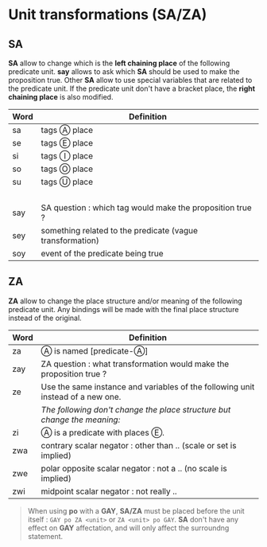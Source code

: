 # Unit transformations (SA/ZA)

## SA

**SA** allow to change which is the **left chaining place** of the following
predicate unit. **say** allows to ask which **SA** should be used to make the
proposition true. Other **SA** allow to use special variables that are related
to the predicate unit. If the predicate unit don't have a bracket place, the
**right chaining place** is also modified.

| Word | Definition                                                |
| ---- | --------------------------------------------------------- |
| sa   | tags Ⓐ place                                              |
| se   | tags Ⓔ place                                              |
| si   | tags Ⓘ place                                              |
| so   | tags Ⓞ place                                              |
| su   | tags Ⓤ place                                              |
|      | &nbsp;                                                    |
| say  | SA question : which tag would make the proposition true ? |
| sey  | something related to the predicate (vague transformation) |
| soy  | event of the predicate being true                         |

## ZA

**ZA** allow to change the place structure and/or meaning of the following
predicate unit. Any bindings will be made with the final place structure instead
of the original.

| Word | Definition                                                                      |
| ---- | ------------------------------------------------------------------------------- |
| za   | Ⓐ is named [predicate-Ⓐ]                                                        |
| zay  | ZA question : what transformation would make the proposition true ?             |
| ze   | Use the same instance and variables of the following unit instead of a new one. |
|      | *The following don't change the place structure but change the meaning:*        |
| zi   | Ⓐ is a predicate with places Ⓔ.                                                |
| zwa  | contrary scalar negator : other than .. (scale or set is implied)               |
| zwe  | polar opposite scalar negator : not a .. (no scale is implied)                  |
| zwi  | midpoint scalar negator : not really ..                                         |

> When using **po** with a **GAY**, **SA/ZA** must be placed before the unit
> itself : `GAY po ZA <unit>` or `ZA <unit> po GAY`. **SA** don't have any
> effect on **GAY** affectation, and will only affect the surroundng statement.